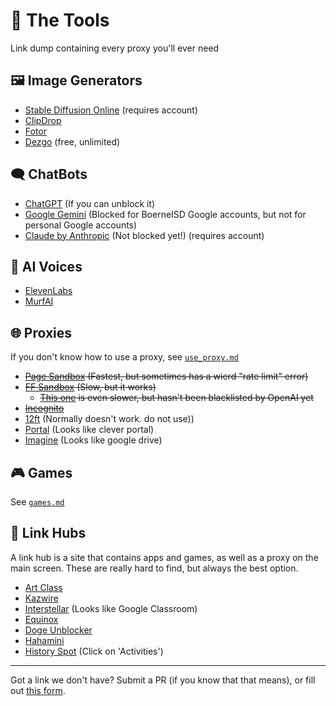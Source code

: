 # 🔨 The Tools
Link dump containing every proxy you'll ever need

## 🖼️ Image Generators
* [Stable Diffusion Online](https://stablediffusionweb.com) (requires account)
* [ClipDrop](https://clipdrop.co)
* [Fotor](https://www.fotor.com/images/create)
* [Dezgo](https://dezgo.com/) (free, unlimited)

## 🗨️ ChatBots
* [ChatGPT](https://chat.openai.com) (If you can unblock it)
* [Google Gemini](https://gemini.google.com) (Blocked for BoerneISD Google accounts, but not for personal Google accounts)
* [Claude by Anthropic](https://claude.ai) (Not blocked yet!) (requires account)

## 📢 AI Voices
* [ElevenLabs](https://beta.elevenlabs.io/speech-synthesis)
* [MurfAI](https://murf.ai)

## 🌐 Proxies
If you don't know how to use a proxy, see [`use_proxy.md`](./use_proxy.md) 
* ~~[Page Sandbox](https://rapid-tooth-2bc4.qiangqiang.workers.dev) (Fastest, but sometimes has a wierd "rate limit" error)~~
* ~~[FF Sandbox](https://replit.com/@3kh0/Firefox-browser?embed=true) (Slow, but it works)~~
  * ~~[This one](https://replit.com/@ChumIsFun/Firefox-WIP?embed=true) is even slower, but hasn't been blacklisted by OpenAI yet~~
* ~~[Incognito](https://sssuuuuiiiiii.onrender.com/)~~
* [12ft](https://12ft.io) (Normally doesn't work. do not use))
* [Portal](https://studiescool.vercel.app/) (Looks like clever portal)
* [Imagine](https://prowqximathpage92.vercel.app/) (Looks like google drive)

## 🎮 Games
See [`games.md`](./games.md)

## 🔗 Link Hubs
A link hub is a site that contains apps and games, as well as a proxy on the main screen.
These are really hard to find, but always the best option.
- [Art Class](https://6524-opal.vercel.app/)
- [Kazwire](https://dontstealit.norushcharge.com/)
- [Interstellar](https://alabamacrimsontime-ne.vercel.app) (Looks like Google Classroom)
- [Equinox](https://gymworkout-v6.vercel.app/)
- [Doge Unblocker](https://edumathforkids.vercel.app/app)
- [Hahamini](https://www.hahamini.com/Pc/homeIndex)
- [History Spot](https://historyspot.com/) (Click on 'Activities')

---

Got a link we don't have? Submit a PR (if you know that that means), or fill out [this form](https://forms.gle/9GvZjpAdnfU1rdPp6).
